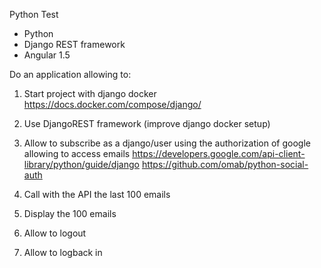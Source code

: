 Python Test

- Python
- Django REST framework
- Angular 1.5

Do an application allowing to:

1. Start project with django docker https://docs.docker.com/compose/django/

2. Use DjangoREST framework (improve django docker setup)

3. Allow to subscribe as a django/user using the authorization of google allowing to access emails
https://developers.google.com/api-client-library/python/guide/django
https://github.com/omab/python-social-auth

4. Call with the API the last 100 emails

5. Display the 100 emails

6. Allow to logout

7. Allow to logback in



